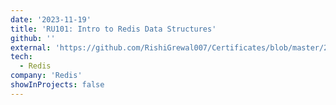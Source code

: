```yaml
---
date: '2023-11-19'
title: 'RU101: Intro to Redis Data Structures'
github: ''
external: 'https://github.com/RishiGrewal007/Certificates/blob/master/2023_11_19_Redis_RU101_Intro_to_Redis_Data_Structures.pdf'
tech:
  - Redis
company: 'Redis'
showInProjects: false
---
```



